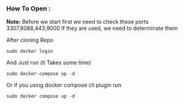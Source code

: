 
### How To Open :

**Note:** Before we start first we need to check these ports 3307,8088,443,9000
If they are used, we need to determinate them

After cloning Repo
```bach 
sudo docker login
```
And Just run (it Takes some time)
```bach 
sudo docker-compose up -d
```
Or if you using docker compose cli plugin
run

```bach 
sudo docker compose up -d
```
